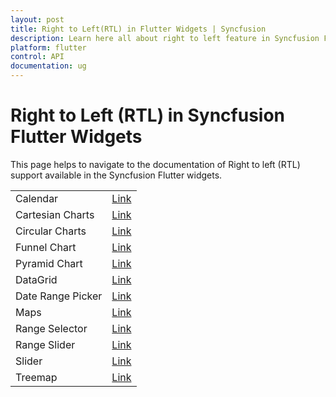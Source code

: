```yaml
---
layout: post
title: Right to Left(RTL) in Flutter Widgets | Syncfusion
description: Learn here all about right to left feature in Syncfusion Flutter Widgets and their reference links for each widget.
platform: flutter
control: API
documentation: ug
---
```


# Right to Left (RTL) in Syncfusion Flutter Widgets

This page helps to navigate to the documentation of Right to left (RTL) support available in the Syncfusion Flutter widgets.

<table>
	<tr>
        <td>
            Calendar
        </td>
        <td>
            <a href="https://help.syncfusion.com/flutter/calendar/right-to-left">Link</a>
        </td>
    </tr>
    <tr>
        <td>
            Cartesian Charts
        </td>
        <td>
            <a href="https://help.syncfusion.com/flutter/cartesian-charts/right-to-left">Link</a>
        </td>
    </tr>
    <tr>
        <td>
            Circular Charts
        </td>
        <td>
            <a href="https://help.syncfusion.com/flutter/circular-charts/right-to-left">Link</a>
        </td>
    </tr>
    <tr>
        <td>
           Funnel Chart
        </td>
        <td>
            <a href="https://help.syncfusion.com/flutter/funnel-chart/right-to-left">Link</a>
        </td>
    </tr>
    <tr>
        <td>
            Pyramid Chart
        </td>
        <td>
            <a href="https://help.syncfusion.com/flutter/pyramid-chart/right-to-left">Link</a>
        </td>
    </tr>
    <tr>
        <td>
            DataGrid
        </td>
        <td>
            <a href="https://help.syncfusion.com/flutter/datagrid/right-to-left">Link</a>
        </td>
    </tr>
    <tr>
        <td>
          Date Range Picker
        </td>
       <td>
           <a href="https://help.syncfusion.com/flutter/daterangepicker/right-to-left">Link</a>
      </td>
    </tr>
    <tr>
        <td>
            Maps
        </td>
        <td>
            <a href="https://help.syncfusion.com/flutter/maps/right-to-left">Link</a>
        </td>
    </tr>
	<tr>
        <td>
            Range Selector
        </td>
        <td>
            <a href="https://help.syncfusion.com/flutter/range-selector/right-to-left">Link</a>
        </td>
    </tr>
    <tr>
        <td>
            Range Slider
        </td>
        <td>
            <a href="https://help.syncfusion.com/flutter/range-slider/right-to-left">Link</a>
        </td>
    </tr>
    <tr>
        <td>
            Slider
        </td>
        <td>
            <a href="https://help.syncfusion.com/flutter/slider/right-to-left">Link</a>
        </td>
    </tr>
    <tr>
        <td>
            Treemap
        </td>
        <td>
            <a href="https://help.syncfusion.com/flutter/treemap/right-to-left">Link</a>
        </td>
    </tr>
</table>
